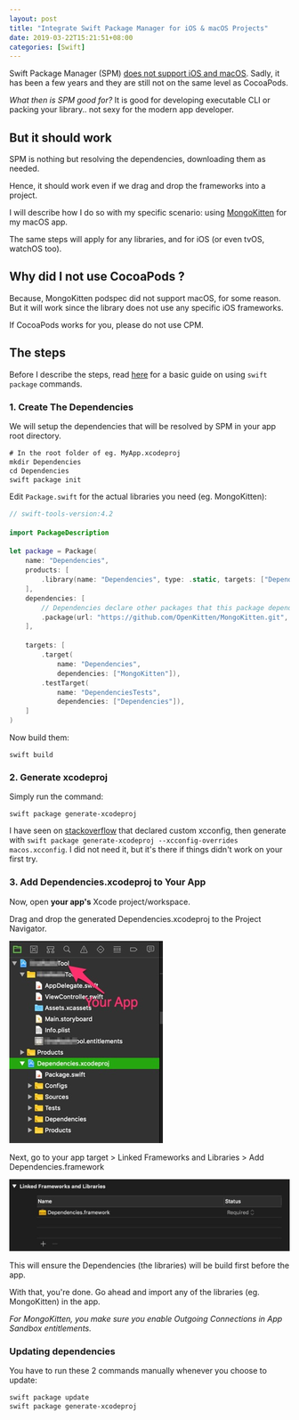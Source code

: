 ```yaml
---
layout: post
title: "Integrate Swift Package Manager for iOS & macOS Projects"
date: 2019-03-22T15:21:51+08:00
categories: [Swift]
---
```


Swift Package Manager (SPM) [does not support iOS and macOS](https://github.com/apple/swift-package-manager/blob/master/Documentation/Usage.md#depending-on-apple-modules). Sadly, it has been a few years and they are still not on the same level as CocoaPods.

_What then is SPM good for?_ It is good for developing executable CLI or packing your library.. not sexy for the modern app developer.

## But it should work

SPM is nothing but resolving the dependencies, downloading them as needed.

Hence, it should work even if we drag and drop the frameworks into a project.

I will describe how I do so with my specific scenario: using [MongoKitten](https://github.com/OpenKitten/MongoKitten) for my macOS app.

The same steps will apply for any libraries, and for iOS (or even tvOS, watchOS too).

## Why did I not use CocoaPods ?

Because, MongoKitten podspec did not support macOS, for some reason. But it will work since the library does not use any specific iOS frameworks.

If CocoaPods works for you, please do not use CPM.

## The steps

Before I describe the steps, read [here](/2016/11/14/swift-package-manager-development-guide/) for a basic guide on using `swift package` commands.

### 1. Create The Dependencies

We will setup the dependencies that will be resolved by SPM in your app root directory.

    # In the root folder of eg. MyApp.xcodeproj
    mkdir Dependencies
    cd Dependencies
    swift package init

Edit `Package.swift` for the actual libraries you need (eg. MongoKitten):

```swift
// swift-tools-version:4.2

import PackageDescription

let package = Package(
    name: "Dependencies",
    products: [
        .library(name: "Dependencies", type: .static, targets: ["Dependencies"])
    ],
    dependencies: [
        // Dependencies declare other packages that this package depends on.
        .package(url: "https://github.com/OpenKitten/MongoKitten.git", .exact("4.1.3"))
    ],

    targets: [
        .target(
            name: "Dependencies",
            dependencies: ["MongoKitten"]),
        .testTarget(
            name: "DependenciesTests",
            dependencies: ["Dependencies"]),
    ]
)
```

Now build them:

    swift build

### 2. Generate xcodeproj

Simply run the command:

    swift package generate-xcodeproj

I have seen on [stackoverflow](https://stackoverflow.com/a/54701806/242682) that declared custom xcconfig, then generate with
`swift package generate-xcodeproj --xcconfig-overrides macos.xcconfig`. I did not need it, but it's there if things didn't work on your first try.

### 3. Add Dependencies.xcodeproj to Your App

Now, open **your app's** Xcode project/workspace.

Drag and drop the generated Dependencies.xcodeproj to the Project Navigator.

![](/images/spm-dependencies.jpg)

Next, go to your app target > Linked Frameworks and Libraries > Add Dependencies.framework

![](/images/spm-dependencies-linked.jpg)

This will ensure the Dependencies (the libraries) will be build first before the app.

With that, you're done. Go ahead and import any of the libraries (eg. MongoKitten) in the app.

_For MongoKitten, you make sure you enable Outgoing Connections in App Sandbox entitlements._

### Updating dependencies

You have to run these 2 commands manually whenever you choose to update:

    swift package update
    swift package generate-xcodeproj
